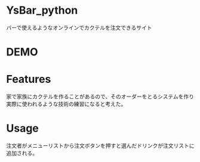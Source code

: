 # YsBar_python
バーで使えるようなオンラインでカクテルを注文できるサイト
# DEMO

# Features
家で家族にカクテルを作ることがあるので、そのオーダーをとるシステムを作り実際に使われるような技術の練習になると考えた。

# Usage
注文者がメニューリストから注文ボタンを押すと選んだドリンクが注文リストに追加される。
